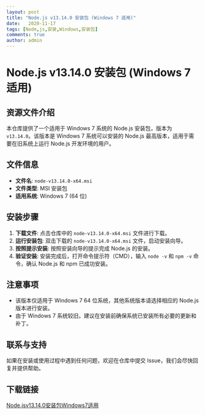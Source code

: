 ```yaml
---
layout: post
title: "Node.js v13.14.0 安装包 (Windows 7 适用)"
date:   2020-11-17
tags: [Node,js,安装,Windows,安装包]
comments: true
author: admin
---
```

# Node.js v13.14.0 安装包 (Windows 7 适用)

## 资源文件介绍

本仓库提供了一个适用于 Windows 7 系统的 Node.js 安装包，版本为 `v13.14.0`。该版本是 Windows 7 系统可以安装的 Node.js 最高版本，适用于需要在旧系统上运行 Node.js 开发环境的用户。

## 文件信息

- **文件名**: `node-v13.14.0-x64.msi`
- **文件类型**: MSI 安装包
- **适用系统**: Windows 7 (64 位)

## 安装步骤

1. **下载文件**: 点击仓库中的 `node-v13.14.0-x64.msi` 文件进行下载。
2. **运行安装包**: 双击下载的 `node-v13.14.0-x64.msi` 文件，启动安装向导。
3. **按照提示安装**: 按照安装向导的提示完成 Node.js 的安装。
4. **验证安装**: 安装完成后，打开命令提示符（CMD），输入 `node -v` 和 `npm -v` 命令，确认 Node.js 和 npm 已成功安装。

## 注意事项

- 该版本仅适用于 Windows 7 64 位系统，其他系统版本请选择相应的 Node.js 版本进行安装。
- 由于 Windows 7 系统较旧，建议在安装前确保系统已安装所有必要的更新和补丁。

## 联系与支持

如果在安装或使用过程中遇到任何问题，欢迎在仓库中提交 Issue，我们会尽快回复并提供帮助。

## 下载链接

[Node.jsv13.14.0安装包Windows7适用](https://pan.quark.cn/s/b89774ab90eb)